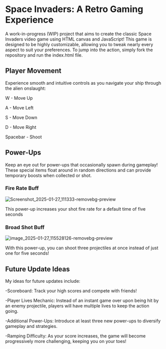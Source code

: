 # Space Invaders: A Retro Gaming Experience
A work-in-progress (WIP) project that aims to create the classic Space Invaders video game using HTML canvas and JavaScript! This game is designed to be highly customizable, allowing you to tweak nearly every aspect to suit your preferences. To jump into the action, simply fork the repository and run the index.html file.

## Player Movement
Experience smooth and intuitive controls as you navigate your ship through the alien onslaught:

W - Move Up

A - Move Left

S - Move Down

D - Move Right

Spacebar - Shoot

## Power-Ups
Keep an eye out for power-ups that occasionally spawn during gameplay! These special items float around in random directions and can provide temporary boosts when collected or shot.

### Fire Rate Buff

![Screenshot_2025-01-27_111333-removebg-preview](https://github.com/user-attachments/assets/7e7ea55b-27c3-4feb-9eac-ee69f8dd45d1)

This power-up increases your shot fire rate for a default time of five seconds


### Broad Shot Buff

![image_2025-01-27_115528126-removebg-preview](https://github.com/user-attachments/assets/a90ef1be-07ad-42cb-b9c8-00f83d2c08ad)

With this power-up, you can shoot three projectiles at once instead of just one for five seconds!


## Future Update Ideas
My ideas for future updates include:

-Scoreboard: Track your high scores and compete with friends!

-Player Lives Mechanic: Instead of an instant game over upon being hit by an enemy projectile, players will have multiple lives to keep the action going.

-Additional Power-Ups: Introduce at least three new power-ups to diversify gameplay and strategies.

-Ramping Difficulty: As your score increases, the game will become progressively more challenging, keeping you on your toes!
